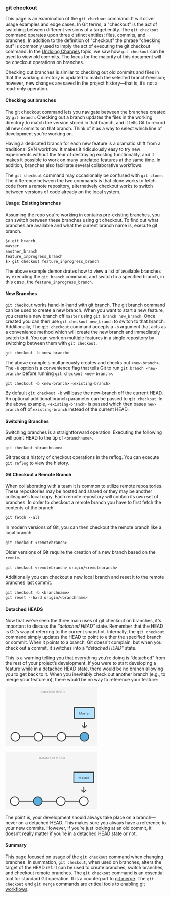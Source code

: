 ### git checkout

This page is an examination of the `git checkout` command. It will cover usage examples and edge cases. In Git terms, a "checkout" is the act of switching between different versions of a target entity. The `git checkout` command operates upon three distinct entities: files, commits, and branches. In addition to the definition of "checkout" the phrase "checking out" is commonly used to imply the act of executing the git checkout command. In the [Undoing Changes](https://www.atlassian.com/git/tutorials/undoing-changes) topic, we saw how `git checkout` can be used to view old commits. The focus for the majority of this document will be checkout operations on branches.

Checking out branches is similar to checking out old commits and files in that the working directory is updated to match the selected branch/revision; however, new changes are saved in the project history—that is, it’s not a read-only operation.

#### Checking out branches

The git checkout command lets you navigate between the branches created by `git branch`. Checking out a branch updates the files in the working directory to match the version stored in that branch, and it tells Git to record all new commits on that branch. Think of it as a way to select which line of development you’re working on.

Having a dedicated branch for each new feature is a dramatic shift from a traditional SVN workflow. It makes it ridiculously easy to try new experiments without the fear of destroying existing functionality, and it makes it possible to work on many unrelated features at the same time. In addition, branches also facilitate several collaborative workflows.

The `git checkout` command may occasionally be confused with `git clone`. The difference between the two commands is that clone works to fetch code from a remote repository, alternatively checkout works to switch between versions of code already on the local system.

#### Usage: Existing branches

Assuming the repo you're working in contains pre-existing branches, you can switch between these branches using git checkout. To find out what branches are available and what the current branch name is, execute git branch.

```
$> git branch 
master 
another_branch 
feature_inprogress_branch 
$> git checkout feature_inprogress_branch
```

The above example demonstrates how to view a list of available branches by executing the `git branch` command, and switch to a specified branch, in this case, the `feature_inprogress_branch`.

#### New Branches

`git checkout` works hand-in-hand with [git branch](https://www.atlassian.com/git/tutorials/using-branches). The git branch command can be used to create a new branch. When you want to start a new feature, you create a new branch off `master` using `git branch new_branch`. Once created you can then use `git checkout new_branch` to switch to that branch. Additionally, The `git checkout` command accepts a `-b` argument that acts as a convenience method which will create the new branch and immediately switch to it. You can work on multiple features in a single repository by switching between them with `git checkout`.

```
git checkout -b <new-branch>
```

The above example simultaneously creates and checks out `<new-branch>`. The `-b` option is a convenience flag that tells Git to run `git branch <new-branch>` before running `git checkout <new-branch>`.

```
git checkout -b <new-branch> <existing-branch>
```

By default `git checkout -b` will base the new-branch off the current HEAD. An optional additional branch parameter can be passed to `git checkout`. In the above example, `<existing-branch>` is passed which then bases `new-branch` off of `existing-branch` instead of the current HEAD.

#### Switching Branches

Switching branches is a straightforward operation. Executing the following will point HEAD to the tip of `<branchname>`.

```
git checkout <branchname>
```

Git tracks a history of checkout operations in the reflog. You can execute `git reflog` to view the history.

#### Git Checkout a Remote Branch

When collaborating with a team it is common to utilize remote repositories. These repositories may be hosted and shared or they may be another colleague's local copy. Each remote repository will contain its own set of branches. In order to checkout a remote branch you have to first fetch the contents of the branch.

```
git fetch --all
```

In modern versions of Git, you can then checkout the remote branch like a local branch.

```
git checkout <remotebranch>
```

Older versions of Git require the creation of a new branch based on the `remote`.

```
git checkout <remotebranch> origin/<remotebranch>
```

Additionally you can checkout a new local branch and reset it to the remote branches last commit.

```
git checkout -b <branchname>
git reset --hard origin/<branchname>
```

#### Detached HEADS

Now that we’ve seen the three main uses of git checkout on branches, it's important to discuss the *“detached HEAD”* state. Remember that the HEAD is Git’s way of referring to the current snapshot. Internally, the `git checkout` command simply updates the HEAD to point to either the specified branch or commit. When it points to a branch, Git doesn't complain, but when you check out a commit, it switches into a *“detached HEAD”* state.

This is a warning telling you that everything you’re doing is “detached” from the rest of your project’s development. If you were to start developing a feature while in a detached HEAD state, there would be no branch allowing you to get back to it. When you inevitably check out another branch (e.g., to merge your feature in), there would be no way to reference your feature:

![](git-checkout-01.png)

![](git-checkout-02.png)

The point is, your development should always take place on a branch—never on a detached HEAD. This makes sure you always have a reference to your new commits. However, if you’re just looking at an old commit, it doesn’t really matter if you’re in a detached HEAD state or not.

#### Summary

This page focused on usage of the `git checkout` command when changing branches. In summation, `git checkout`, when used on branches, alters the target of the HEAD ref. It can be used to create branches, switch branches, and checkout remote branches. The `git checkout` command is an essential tool for standard Git operation. It is a counterpart to [git merge](https://www.atlassian.com/git/tutorials/using-branches/git-merge). The `git checkout` and `git merge` commands are critical tools to enabling [git workflows](https://www.atlassian.com/git/tutorials/comparing-workflows).

